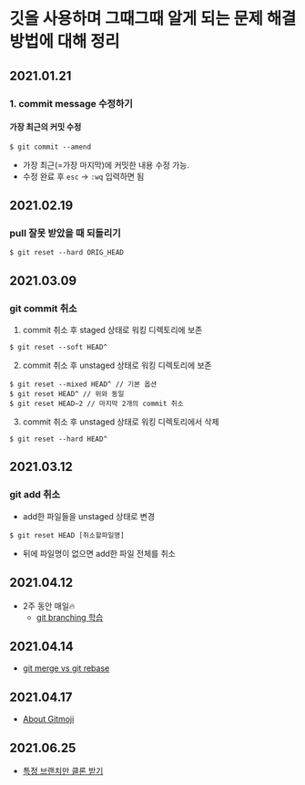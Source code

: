 # 깃을 사용하며 그때그때 알게 되는 문제 해결방법에 대해 정리
## 2021.01.21
### 1. commit message 수정하기
#### 가장 최근의 커밋 수정
```text
$ git commit --amend
```
- 가장 최근(=가장 마지막)에 커밋한 내용 수정 가능.
- 수정 완료 후 `esc` -> `:wq` 입력하면 됨 

## 2021.02.19
### pull 잘못 받았을 때 되돌리기
```text
$ git reset --hard ORIG_HEAD
```

## 2021.03.09
### git commit 취소
1. commit 취소 후 staged 상태로 워킹 디렉토리에 보존
```text
$ git reset --soft HEAD^
```
 2. commit 취소 후 unstaged 상태로 워킹 디렉토리에 보존
```text
$ git reset --mixed HEAD^ // 기본 옵션
$ git reset HEAD^ // 위와 동일
$ git reset HEAD~2 // 마지막 2개의 commit 취소
```
3. commit 취소 후 unstaged 상태로 워킹 디렉토리에서 삭제
```text
$ git reset --hard HEAD^
```

## 2021.03.12
### git add 취소
- add한 파일들을 unstaged 상태로 변경
```text
$ git reset HEAD [취소할파일명]
```
- 뒤에 파일명이 없으면 add한 파일 전체를 취소

## 2021.04.12
- 2주 동안 매일🔥
  - [git branching 학습](https://learngitbranching.js.org/?locale=ko)

## 2021.04.14
- [git merge vs git rebase](TIL/../learning-git-branching/20210414.md)

## 2021.04.17
- [About Gitmoji](https://treasurebear.tistory.com/70)

## 2021.06.25
- [특정 브랜치만 클론 받기](20210625.md)